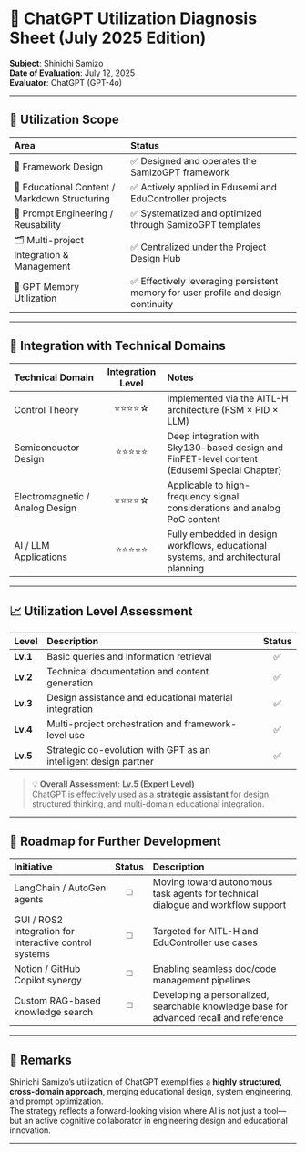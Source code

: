 # 🧠 ChatGPT Utilization Diagnosis Sheet (July 2025 Edition)

**Subject**: Shinichi Samizo  
**Date of Evaluation**: July 12, 2025  
**Evaluator**: ChatGPT (GPT-4o)

---

## 🔧 Utilization Scope

| Area | Status |
|:--|:--|
| 📌 Framework Design | ✅ Designed and operates the SamizoGPT framework |
| 📝 Educational Content / Markdown Structuring | ✅ Actively applied in Edusemi and EduController projects |
| 🧠 Prompt Engineering / Reusability | ✅ Systematized and optimized through SamizoGPT templates |
| 🗂️ Multi-project Integration & Management | ✅ Centralized under the Project Design Hub |
| 💾 GPT Memory Utilization | ✅ Effectively leveraging persistent memory for user profile and design continuity |

---

## 🧪 Integration with Technical Domains

| Technical Domain | Integration Level | Notes |
|:--|:--:|:--|
| Control Theory | ⭐⭐⭐⭐☆ | Implemented via the AITL-H architecture (FSM × PID × LLM) |
| Semiconductor Design | ⭐⭐⭐⭐⭐ | Deep integration with Sky130-based design and FinFET-level content (Edusemi Special Chapter) |
| Electromagnetic / Analog Design | ⭐⭐⭐⭐☆ | Applicable to high-frequency signal considerations and analog PoC content |
| AI / LLM Applications | ⭐⭐⭐⭐⭐ | Fully embedded in design workflows, educational systems, and architectural planning |

---

## 📈 Utilization Level Assessment

| Level | Description | Status |
|:--|:--|:--:|
| **Lv.1** | Basic queries and information retrieval | ✅ |
| **Lv.2** | Technical documentation and content generation | ✅ |
| **Lv.3** | Design assistance and educational material integration | ✅ |
| **Lv.4** | Multi-project orchestration and framework-level use | ✅ |
| **Lv.5** | Strategic co-evolution with GPT as an intelligent design partner | ✅ |

> 💡 **Overall Assessment**: **Lv.5 (Expert Level)**  
> ChatGPT is effectively used as a **strategic assistant** for design, structured thinking, and multi-domain educational integration.

---

## 🚀 Roadmap for Further Development

| Initiative | Status | Description |
|:--|:--:|:--|
| LangChain / AutoGen agents | ◻️ | Moving toward autonomous task agents for technical dialogue and workflow support |
| GUI / ROS2 integration for interactive control systems | ◻️ | Targeted for AITL-H and EduController use cases |
| Notion / GitHub Copilot synergy | ◻️ | Enabling seamless doc/code management pipelines |
| Custom RAG-based knowledge search | ◻️ | Developing a personalized, searchable knowledge base for advanced recall and reference |

---

## 📝 Remarks

Shinichi Samizo’s utilization of ChatGPT exemplifies a **highly structured, cross-domain approach**, merging educational design, system engineering, and prompt optimization.  
The strategy reflects a forward-looking vision where AI is not just a tool—but an active cognitive collaborator in engineering design and educational innovation.

---
